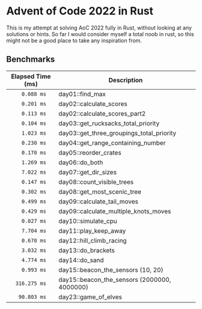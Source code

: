 # Advent of Code 2022 in Rust

This is my attempt at solving AoC 2022 fully in Rust, without looking at any solutions or hints. So far I would consider myself a total noob in rust, so this might not be a good place to take any inspiration from.

## Benchmarks

| Elapsed Time (ms) | Description                       |
|--------------------|----------------------------------|
| `    0.088 ms` | day01::find_max                                    |
| `    0.201 ms` | day02::calculate_scores                            |
| `    0.113 ms` | day02::calculate_scores_part2                      |
| `    0.104 ms` | day03::get_rucksacks_total_priority                |
| `    1.023 ms` | day03::get_three_groupings_total_priority          |
| `    0.230 ms` | day04::get_range_containing_number                 |
| `    0.170 ms` | day05::reorder_crates                              |
| `    1.269 ms` | day06::do_both                                     |
| `    7.022 ms` | day07::get_dir_sizes                               |
| `    0.147 ms` | day08::count_visible_trees                         |
| `    0.302 ms` | day08::get_most_scenic_tree                        |
| `    0.499 ms` | day09::calculate_tail_moves                        |
| `    0.429 ms` | day09::calculate_multiple_knots_moves              |
| `    0.027 ms` | day10::simulate_cpu                                |
| `    7.704 ms` | day11::play_keep_away                              |
| `    0.670 ms` | day12::hill_climb_racing                           |
| `    3.032 ms` | day13::do_brackets                                 |
| `    4.774 ms` | day14::do_sand                                     |
| `    0.993 ms` | day15::beacon_the_sensors (10, 20)                 |
| `  316.275 ms` | day15::beacon_the_sensors (2000000, 4000000)       |
| `   90.803 ms` | day23::game_of_elves                               |